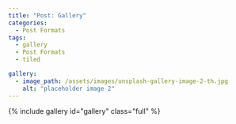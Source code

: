 ```yaml
---
title: "Post: Gallery"
categories:
  - Post Formats
tags:
  - gallery
  - Post Formats
  - tiled

gallery:
  - image_path: /assets/images/unsplash-gallery-image-2-th.jpg
    alt: "placeholder image 2"
---
```






{% include gallery id="gallery" class="full" %}




